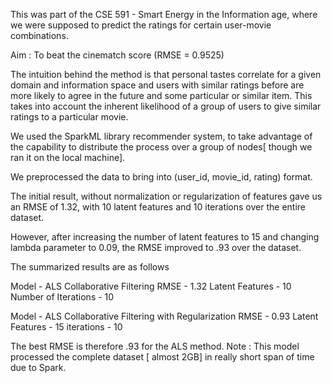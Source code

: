 This was part of the CSE 591 - Smart Energy in the Information age, where we were supposed to predict the ratings for certain user-movie combinations. 

Aim : To beat the cinematch score (RMSE = 0.9525)

The intuition behind the method is that personal tastes correlate for a given domain and information space and users with similar ratings before are more likely to agree in the future and some particular or similar item. This takes into account the inherent likelihood of a group of users to give similar ratings to a particular movie. 

We used the SparkML library recommender system, to take advantage of the capability to distribute the process over a group of nodes[ though we ran it on the local machine].

We preprocessed the data to bring into (user_id, movie_id, rating) format.

The initial result, without normalization or regularization of features gave us an RMSE of 1.32, with 10 latent features and 10 iterations over the entire dataset. 

However, after increasing the number of latent features to 15 and changing lambda parameter to 0.09, the RMSE improved to .93 over the dataset. 

The summarized results are as follows 

Model - ALS Collaborative Filtering
RMSE - 1.32
Latent Features - 10
Number of Iterations - 10

Model - ALS Collaborative Filtering with Regularization 
RMSE -  0.93
Latent Features - 15
iterations - 10


The best RMSE is therefore .93 for the ALS method. 
Note : This model processed the complete dataset [ almost 2GB] in really short span of time due to Spark. 

